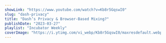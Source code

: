 ```yaml
---
showLink: "https://www.youtube.com/watch?v=Kb8r5GqswI0"
slug: "dash-privacy"
title: "Dash’s Privacy & Browser-Based Mixing?"
publishDate: "2023-03-27"
playlist: "Incubator Weekly"
coverImage: "https://i.ytimg.com/vi_webp/Kb8r5GqswI0/maxresdefault.webp"
---
```

